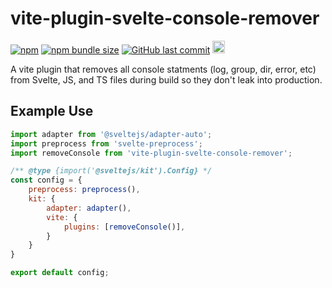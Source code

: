 # vite-plugin-svelte-console-remover

[![npm](https://img.shields.io/npm/v/vite-plugin-svelte-console-remover?style=flat-square)](https://www.npmjs.com/package/vite-plugin-svelte-console-remover)
[![npm bundle size](https://img.shields.io/bundlephobia/minzip/vite-plugin-svelte-console-remover?style=flat-square)](https://www.npmjs.com/package/vite-plugin-svelte-console-remover)
[![GitHub last commit](https://img.shields.io/github/last-commit/jhubbardsf/vite-plugin-svelte-console-remover?style=flat-square)](https://github.com/jhubbardsf/vite-plugin-svelte-console-remover)
<a href="https://www.buymeacoffee.com/jhubbard"><img src="https://img.buymeacoffee.com/button-api/?text=Buy me a coffee&emoji=&slug=jhubbard&button_colour=FFDD00&font_colour=000000&font_family=Poppins&outline_colour=000000&coffee_colour=ffffff" height=20 /></a>

A vite plugin that removes all console statments (log, group, dir, error, etc) from Svelte, JS, and TS files during build so they don't leak into production.

## Example Use

```js
import adapter from '@sveltejs/adapter-auto';
import preprocess from 'svelte-preprocess';
import removeConsole from 'vite-plugin-svelte-console-remover';

/** @type {import('@sveltejs/kit').Config} */
const config = {
	preprocess: preprocess(),
	kit: {
		adapter: adapter(),
		vite: {
			plugins: [removeConsole()],
		}
	}
}

export default config;
```
